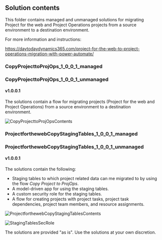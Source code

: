 ## Solution contents

This folder contains managed and unmanaged solutions for migrating Project for the web and Project Operations projects from a source environment to a destination environment.

For more information and instructions:

https://daytodaydynamics365.com/project-for-the-web-to-project-operations-migration-with-power-automate/

### CopyProjecttoProjOps_1_0_0_1_managed
### CopyProjecttoProjOps_1_0_0_1_unmanaged
#### v1.0.0.1
The solutions contain a flow for migrating projects (Project for the web and Project Operations) from a source environment to a destination environment.

![CopyProjecttoProjOpsContents](https://user-images.githubusercontent.com/64043240/160362194-61c36965-5e9d-4b59-a5a0-dd59eafe55da.png)

### ProjectforthewebCopyStagingTables_1_0_0_1_managed
### ProjectforthewebCopyStagingTables_1_0_0_1_unmanaged
#### v1.0.0.1
The solutions contain the following:
- Staging tables to which project related data can me migrated to by using the flow _Copy Project to ProjOps_.
- A model-driven app for using the staging tables.
- A custom security role for the staging tables.
- A flow for creating projects with project tasks, project task dependencies, project team members, and resource assignments.

![ProjectforthewebCopyStagingTablesContents](https://user-images.githubusercontent.com/64043240/160363816-ea7e4a99-c0fe-4b68-8d41-ba80f8566dc8.png)

![StagingTablesSecRole](https://user-images.githubusercontent.com/64043240/160364551-ec5b5fe9-1a96-4128-848d-45481882d2f4.png)


The solutions are provided "as is". Use the solutions at your own discretion.
